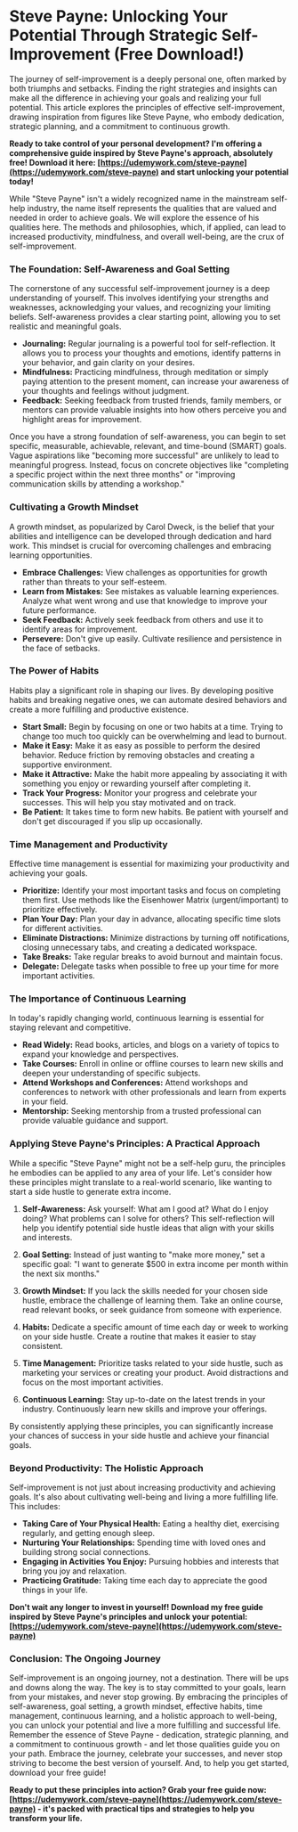 # Steve Payne: Unlocking Your Potential Through Strategic Self-Improvement (Free Download!)

The journey of self-improvement is a deeply personal one, often marked by both triumphs and setbacks. Finding the right strategies and insights can make all the difference in achieving your goals and realizing your full potential. This article explores the principles of effective self-improvement, drawing inspiration from figures like Steve Payne, who embody dedication, strategic planning, and a commitment to continuous growth.

**Ready to take control of your personal development? I'm offering a comprehensive guide inspired by Steve Payne's approach, absolutely free! Download it here: [https://udemywork.com/steve-payne](https://udemywork.com/steve-payne) and start unlocking your potential today!**

While "Steve Payne" isn't a widely recognized name in the mainstream self-help industry, the name itself represents the qualities that are valued and needed in order to achieve goals. We will explore the essence of his qualities here. The methods and philosophies, which, if applied, can lead to increased productivity, mindfulness, and overall well-being, are the crux of self-improvement.

### The Foundation: Self-Awareness and Goal Setting

The cornerstone of any successful self-improvement journey is a deep understanding of yourself. This involves identifying your strengths and weaknesses, acknowledging your values, and recognizing your limiting beliefs. Self-awareness provides a clear starting point, allowing you to set realistic and meaningful goals.

*   **Journaling:** Regular journaling is a powerful tool for self-reflection. It allows you to process your thoughts and emotions, identify patterns in your behavior, and gain clarity on your desires.
*   **Mindfulness:** Practicing mindfulness, through meditation or simply paying attention to the present moment, can increase your awareness of your thoughts and feelings without judgment.
*   **Feedback:** Seeking feedback from trusted friends, family members, or mentors can provide valuable insights into how others perceive you and highlight areas for improvement.

Once you have a strong foundation of self-awareness, you can begin to set specific, measurable, achievable, relevant, and time-bound (SMART) goals. Vague aspirations like "becoming more successful" are unlikely to lead to meaningful progress. Instead, focus on concrete objectives like "completing a specific project within the next three months" or "improving communication skills by attending a workshop."

### Cultivating a Growth Mindset

A growth mindset, as popularized by Carol Dweck, is the belief that your abilities and intelligence can be developed through dedication and hard work. This mindset is crucial for overcoming challenges and embracing learning opportunities.

*   **Embrace Challenges:** View challenges as opportunities for growth rather than threats to your self-esteem.
*   **Learn from Mistakes:** See mistakes as valuable learning experiences. Analyze what went wrong and use that knowledge to improve your future performance.
*   **Seek Feedback:** Actively seek feedback from others and use it to identify areas for improvement.
*   **Persevere:** Don't give up easily. Cultivate resilience and persistence in the face of setbacks.

### The Power of Habits

Habits play a significant role in shaping our lives. By developing positive habits and breaking negative ones, we can automate desired behaviors and create a more fulfilling and productive existence.

*   **Start Small:** Begin by focusing on one or two habits at a time. Trying to change too much too quickly can be overwhelming and lead to burnout.
*   **Make it Easy:** Make it as easy as possible to perform the desired behavior. Reduce friction by removing obstacles and creating a supportive environment.
*   **Make it Attractive:** Make the habit more appealing by associating it with something you enjoy or rewarding yourself after completing it.
*   **Track Your Progress:** Monitor your progress and celebrate your successes. This will help you stay motivated and on track.
*   **Be Patient:** It takes time to form new habits. Be patient with yourself and don't get discouraged if you slip up occasionally.

### Time Management and Productivity

Effective time management is essential for maximizing your productivity and achieving your goals.

*   **Prioritize:** Identify your most important tasks and focus on completing them first. Use methods like the Eisenhower Matrix (urgent/important) to prioritize effectively.
*   **Plan Your Day:** Plan your day in advance, allocating specific time slots for different activities.
*   **Eliminate Distractions:** Minimize distractions by turning off notifications, closing unnecessary tabs, and creating a dedicated workspace.
*   **Take Breaks:** Take regular breaks to avoid burnout and maintain focus.
*   **Delegate:** Delegate tasks when possible to free up your time for more important activities.

### The Importance of Continuous Learning

In today's rapidly changing world, continuous learning is essential for staying relevant and competitive.

*   **Read Widely:** Read books, articles, and blogs on a variety of topics to expand your knowledge and perspectives.
*   **Take Courses:** Enroll in online or offline courses to learn new skills and deepen your understanding of specific subjects.
*   **Attend Workshops and Conferences:** Attend workshops and conferences to network with other professionals and learn from experts in your field.
*   **Mentorship:** Seeking mentorship from a trusted professional can provide valuable guidance and support.

### Applying Steve Payne's Principles: A Practical Approach

While a specific "Steve Payne" might not be a self-help guru, the principles he embodies can be applied to any area of your life. Let's consider how these principles might translate to a real-world scenario, like wanting to start a side hustle to generate extra income.

1.  **Self-Awareness:** Ask yourself: What am I good at? What do I enjoy doing? What problems can I solve for others? This self-reflection will help you identify potential side hustle ideas that align with your skills and interests.

2.  **Goal Setting:** Instead of just wanting to "make more money," set a specific goal: "I want to generate $500 in extra income per month within the next six months."

3.  **Growth Mindset:** If you lack the skills needed for your chosen side hustle, embrace the challenge of learning them. Take an online course, read relevant books, or seek guidance from someone with experience.

4.  **Habits:** Dedicate a specific amount of time each day or week to working on your side hustle. Create a routine that makes it easier to stay consistent.

5.  **Time Management:** Prioritize tasks related to your side hustle, such as marketing your services or creating your product. Avoid distractions and focus on the most important activities.

6.  **Continuous Learning:** Stay up-to-date on the latest trends in your industry. Continuously learn new skills and improve your offerings.

By consistently applying these principles, you can significantly increase your chances of success in your side hustle and achieve your financial goals.

### Beyond Productivity: The Holistic Approach

Self-improvement is not just about increasing productivity and achieving goals. It's also about cultivating well-being and living a more fulfilling life. This includes:

*   **Taking Care of Your Physical Health:** Eating a healthy diet, exercising regularly, and getting enough sleep.
*   **Nurturing Your Relationships:** Spending time with loved ones and building strong social connections.
*   **Engaging in Activities You Enjoy:** Pursuing hobbies and interests that bring you joy and relaxation.
*   **Practicing Gratitude:** Taking time each day to appreciate the good things in your life.

**Don't wait any longer to invest in yourself! Download my free guide inspired by Steve Payne's principles and unlock your potential: [https://udemywork.com/steve-payne](https://udemywork.com/steve-payne)**

### Conclusion: The Ongoing Journey

Self-improvement is an ongoing journey, not a destination. There will be ups and downs along the way. The key is to stay committed to your goals, learn from your mistakes, and never stop growing. By embracing the principles of self-awareness, goal setting, a growth mindset, effective habits, time management, continuous learning, and a holistic approach to well-being, you can unlock your potential and live a more fulfilling and successful life. Remember the essence of Steve Payne - dedication, strategic planning, and a commitment to continuous growth - and let those qualities guide you on your path. Embrace the journey, celebrate your successes, and never stop striving to become the best version of yourself. And, to help you get started, download your free guide!

**Ready to put these principles into action? Grab your free guide now: [https://udemywork.com/steve-payne](https://udemywork.com/steve-payne) - it's packed with practical tips and strategies to help you transform your life.**
